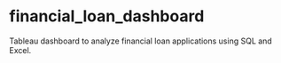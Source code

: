# financial_loan_dashboard
Tableau dashboard to analyze financial loan applications using SQL and Excel.


